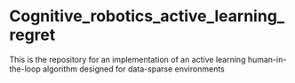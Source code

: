 # Cognitive_robotics_active_learning_regret
This is the repository for an implementation of an active learning human-in-the-loop algorithm designed for data-sparse environments
